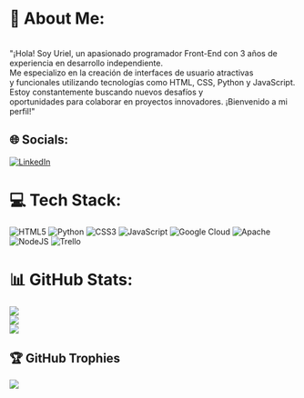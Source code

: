 # 💫 About Me:
<br>"¡Hola! Soy Uriel, un apasionado programador Front-End con 3 años de experiencia en desarrollo independiente. <br>Me especializo en la creación de interfaces de usuario atractivas <br>y funcionales utilizando tecnologías como HTML, CSS, Python y JavaScript. <br>Estoy constantemente buscando nuevos desafíos y <br>oportunidades para colaborar en proyectos innovadores. ¡Bienvenido a mi perfil!"<br>


## 🌐 Socials:
[![LinkedIn](https://img.shields.io/badge/LinkedIn-%230077B5.svg?logo=linkedin&logoColor=white)](https://linkedin.com/in/uriel-medich-cybersec-webdev) 

# 💻 Tech Stack:
![HTML5](https://img.shields.io/badge/html5-%23E34F26.svg?style=for-the-badge&logo=html5&logoColor=white) ![Python](https://img.shields.io/badge/python-3670A0?style=for-the-badge&logo=python&logoColor=ffdd54) ![CSS3](https://img.shields.io/badge/css3-%231572B6.svg?style=for-the-badge&logo=css3&logoColor=white) ![JavaScript](https://img.shields.io/badge/javascript-%23323330.svg?style=for-the-badge&logo=javascript&logoColor=%23F7DF1E) ![Google Cloud](https://img.shields.io/badge/GoogleCloud-%234285F4.svg?style=for-the-badge&logo=google-cloud&logoColor=white) ![Apache](https://img.shields.io/badge/apache-%23D42029.svg?style=for-the-badge&logo=apache&logoColor=white) ![NodeJS](https://img.shields.io/badge/node.js-6DA55F?style=for-the-badge&logo=node.js&logoColor=white) ![Trello](https://img.shields.io/badge/Trello-%23026AA7.svg?style=for-the-badge&logo=Trello&logoColor=white)
# 📊 GitHub Stats:
![](https://github-readme-stats.vercel.app/api?username=Ghost-dev-netizen&theme=vue-dark&hide_border=false&include_all_commits=true&count_private=true)<br/>
![](https://github-readme-streak-stats.herokuapp.com/?user=Ghost-dev-netizen&theme=vue-dark&hide_border=false)<br/>
![](https://github-readme-stats.vercel.app/api/top-langs/?username=Ghost-dev-netizen&theme=vue-dark&hide_border=false&include_all_commits=true&count_private=true&layout=compact)

## 🏆 GitHub Trophies
![](https://github-profile-trophy.vercel.app/?username=Ghost-dev-netizen&theme=monokai&no-frame=true&no-bg=true&margin-w=4)


